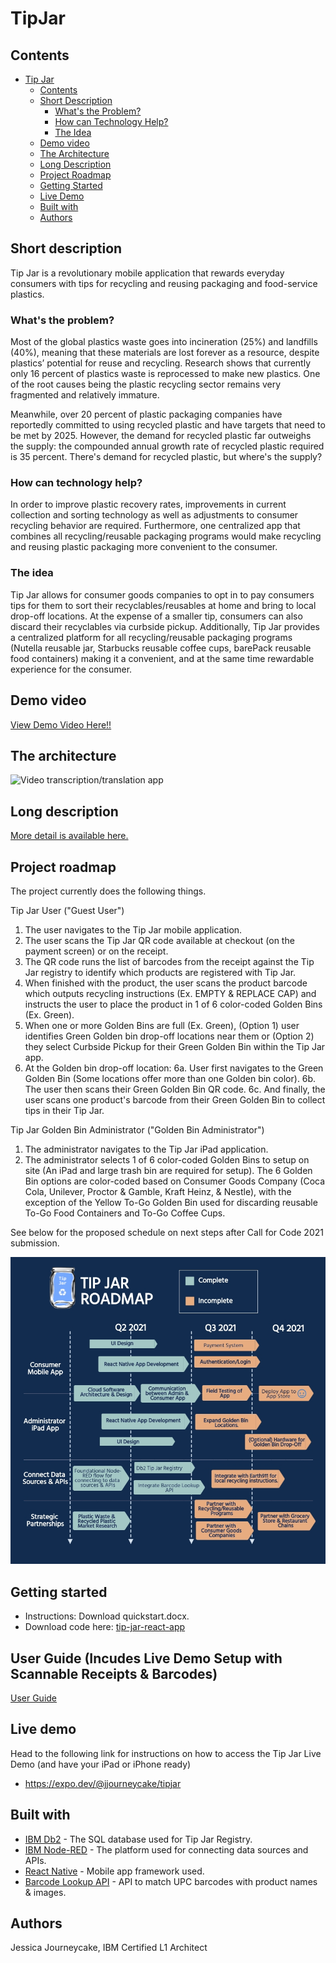 # TipJar

## Contents

- [Tip Jar](#submission-or-project-name)
  - [Contents](#contents)
  - [Short Description](#short-description)
    - [What's the Problem?](#whats-the-problem)
    - [How can Technology Help?](#how-can-technology-help)
    - [The Idea](#the-idea)
  - [Demo video](#demo-video)
  - [The Architecture](#the-architecture)
  - [Long Description](#long-description)
  - [Project Roadmap](#project-roadmap)
  - [Getting Started](#getting-started)
  - [Live Demo](#live-demo)
  - [Built with](#built-with)
  - [Authors](#authors)
 

## Short description
Tip Jar is a revolutionary mobile application that rewards everyday consumers with tips for recycling and reusing packaging and food-service plastics.

### What's the problem?
Most of the global plastics waste goes into incineration (25%) and landfills (40%), meaning that these materials are lost forever as a resource, despite plastics’ potential for reuse and recycling. Research shows that currently only 16 percent of plastics waste is reprocessed to make new plastics. One of the root causes being the plastic recycling sector remains very fragmented and relatively immature. 

Meanwhile, over 20 percent of plastic packaging companies have reportedly committed to using recycled plastic and have targets that need to be met by 2025. However, the demand for recycled plastic far outweighs the supply: the compounded annual growth rate of recycled plastic required is 35 percent. There's demand for recycled plastic, but where's the supply?


### How can technology help?

In order to improve plastic recovery rates, improvements in current collection and sorting technology as well as adjustments to consumer recycling behavior are required. Furthermore, one centralized app that combines all recycling/reusable packaging programs would make recycling and reusing plastic packaging more convenient to the consumer.  

### The idea

Tip Jar allows for consumer goods companies to opt in to pay consumers tips for them to sort their recyclables/reusables at home and bring to local drop-off locations. At the expense of a smaller tip, consumers can also discard their recyclables via curbside pickup. Additionally, Tip Jar provides a centralized platform for all recycling/reusable packaging programs (Nutella reusable jar, Starbucks reusable coffee cups, barePack reusable food containers) making it a convenient, and at the same time rewardable experience for the consumer. 

## Demo video

[View Demo Video Here!!](https://youtu.be/15gEsSF7BWE)

## The architecture

![Video transcription/translation app](https://i.ibb.co/h7txkh6/Architecture.png)



## Long description

[More detail is available here.](../main/description.md)

## Project roadmap

The project currently does the following things.

Tip Jar User ("Guest User")
1. The user navigates to the Tip Jar mobile application.
2. The user scans the Tip Jar QR code available at checkout (on the payment screen) or on the receipt.
3. The QR code runs the list of barcodes from the receipt against the Tip Jar registry to identify which products are registered with Tip Jar.
4. When finished with the product, the user scans the product barcode which outputs recycling instructions (Ex. EMPTY & REPLACE CAP) and instructs the user to place the product in 1 of 6 color-coded Golden Bins (Ex. Green).
5. When one or more Golden Bins are full (Ex. Green), (Option 1) user identifies Green Golden bin drop-off locations near them or (Option 2) they select
Curbside Pickup for their Green Golden Bin within the Tip Jar app.
6. At the Golden bin drop-off location:
  6a. User first navigates to the Green Golden Bin (Some locations offer more than one Golden bin color).
  6b. The user then scans their Green Golden Bin QR code.
  6c. And finally, the user scans one product's barcode from their Green Golden Bin to collect tips in their Tip Jar.

Tip Jar Golden Bin Administrator ("Golden Bin Administrator")
1. The administrator navigates to the Tip Jar iPad application.
2. The administrator selects 1 of 6 color-coded Golden Bins to setup on site (An iPad and large trash bin are required for setup). The 6 Golden Bin options are color-coded based on Consumer Goods Company (Coca Cola, Unilever, Proctor & Gamble, Kraft Heinz, & Nestle), with the exception of the Yellow To-Go Golden Bin used for discarding reusable To-Go Food Containers and To-Go Coffee Cups.

See below for the proposed schedule on next steps after Call for Code 2021 submission.

![Roadmap](./roadmap.jpg)

## Getting started

- Instructions: Download quickstart.docx.
- Download code here: [tip-jar-react-app](./tip-jar-react-app/)


## User Guide (Incudes Live Demo Setup with Scannable Receipts & Barcodes)

[User Guide](https://github.com/jessicajourneycake/TipJar/blob/main/userguide.pdf)

## Live demo

Head to the following link for instructions on how to access the Tip Jar Live Demo (and have your iPad or iPhone ready) 
- https://expo.dev/@jjourneycake/tipjar

## Built with

- [IBM Db2](https://www.ibm.com/analytics/db2) - The SQL database used for Tip Jar Registry. 
- [IBM Node-RED](https://nodered.org/docs/getting-started/ibmcloud) - The platform used for connecting data sources and APIs.
- [React Native](https://reactnative.dev/) - Mobile app framework used. 
- [Barcode Lookup API](https://www.barcodelookup.com/api) - API to match UPC barcodes with product names & images. 


## Authors

Jessica Journeycake, IBM Certified L1 Architect
